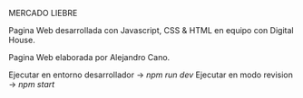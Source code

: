 MERCADO LIEBRE

Pagina Web desarrollada con Javascript, CSS & HTML en equipo con Digital House.

Pagina Web elaborada por Alejandro Cano.

Ejecutar en entorno desarrollador -> *npm run dev*
Ejecutar en modo revision -> *npm start*

